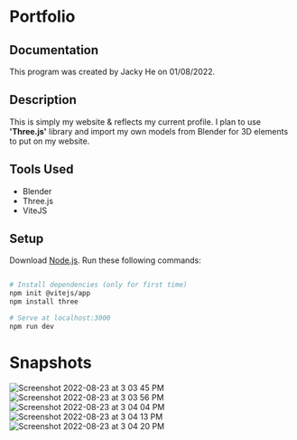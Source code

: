# Portfolio

## Documentation
This program was created by Jacky He on 01/08/2022.

## Description 
This is simply my website & reflects my current profile. I plan to use **'Three.js'** library and import my own models from Blender for 3D elements to put on my website.

## Tools Used
- Blender
- Three.js
- ViteJS

## Setup
Download [Node.js](https://nodejs.org/en/download/).
Run these following commands:

``` bash

# Install dependencies (only for first time)
npm init @vitejs/app
npm install three

# Serve at localhost:3000
npm run dev

```
# Snapshots
![Screenshot 2022-08-23 at 3 03 45 PM](https://user-images.githubusercontent.com/78707612/186265523-3bde1311-4fe9-4fd1-bf70-ef1f4bebda8a.png)
![Screenshot 2022-08-23 at 3 03 56 PM](https://user-images.githubusercontent.com/78707612/186265530-31d94046-829b-41ab-a8eb-739fc8d5fc40.png)
![Screenshot 2022-08-23 at 3 04 04 PM](https://user-images.githubusercontent.com/78707612/186265534-b0971cdd-6b56-4b2f-961a-4b871481dc44.png)
![Screenshot 2022-08-23 at 3 04 13 PM](https://user-images.githubusercontent.com/78707612/186265537-855f3eab-ee02-4aa4-954b-13f03edcfded.png)
![Screenshot 2022-08-23 at 3 04 20 PM](https://user-images.githubusercontent.com/78707612/186265540-1372eb61-11af-49e0-9b0e-d0f32e63abf9.png)
